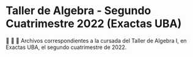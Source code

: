# Taller de Algebra - Segundo Cuatrimestre 2022 (Exactas UBA)
🐠 🐠 🐠
Archivos correspondientes a la cursada del Taller de Algebra I, en Exactas UBA, el segundo cuatrimestre de 2022.

